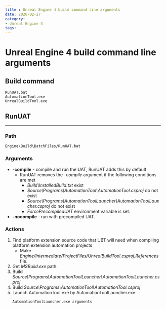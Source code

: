 ```yaml
---
title : Unreal Engine 4 build command line arguments
date: 2020-02-27
category:
- Unreal Engine 4
tags:
---
```


# Unreal Engine 4 build command line arguments

## Build command
	RunUAT.bat
	AutomationTool.exe 
	UnrealBuildTool.exe
	

## RunUAT
***
### Path
	Engine\Build\BatchFiles/RunUAT.bat

### Arguments
- **-compile** - compile and run the UAT, RunUAT adds this by default
	- RunUAT removes the *-compile*  argument if the following conditions are met
		- *Build\InstalledBuild.txt* exist
		- *Source\Programs\AutomationTool\AutomationTool.csproj*  do not exist
		- *Source\Programs\AutomationToolLauncher\AutomationToolLauncher.csproj* do not exist
		- *ForcePrecompiledUAT* environment variable is set.
- **-nocompile** - run with precompiled UAT.

### Actions
1. Find platform extension source code that UBT will need when compiling platform extension automation projects
	- Make *Engine/Intermediate/ProjectFiles/UnrealBuildTool.csproj.References* file.
2. Get *MSBuild.exe* path
3. Build *Source\Programs\AutomationToolLauncher\AutomationToolLauncher.csproj*
4. Build *Source\Programs\AutomationTool\AutomationTool.csproj*
5. Launch AutomationTool.exe by AutomationToolLauncher.exe
	```
	AutomationToolLauncher.exe arguments
	```